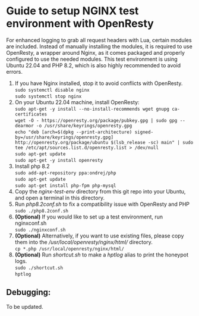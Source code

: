 # Guide to setup NGINX test environment with OpenResty
For enhanced logging to grab all request headers with Lua, certain modules are included. Instead of manually installing the modules, it is required to use OpenResty, a wrapper around Nginx, as it comes packaged and properly configured to use the needed modules. This test environment is using Ubuntu 22.04 and PHP 8.2, which is also highly recommended to avoid errors.

1. If you have Nginx installed, stop it to avoid conflicts with OpenResty. <br>
   `sudo systemctl disable nginx`<br>
   `sudo systemctl stop nginx`
2. On your Ubuntu 22.04 machine, install OpenResty: <br>
   `sudo apt-get -y install --no-install-recommends wget gnupg ca-certificates`<br>
   `wget -O - https://openresty.org/package/pubkey.gpg | sudo gpg --dearmor -o /usr/share/keyrings/openresty.gpg`<br>
   `echo "deb [arch=$(dpkg --print-architecture) signed-by=/usr/share/keyrings/openresty.gpg] http://openresty.org/package/ubuntu $(lsb_release -sc) main" | sudo tee /etc/apt/sources.list.d/openresty.list > /dev/null`<br>
   `sudo apt-get update`<br>
   `sudo apt-get -y install openresty`
3. Install php 8.2<br>
   `sudo add-apt-repository ppa:ondrej/php`<br>
   `sudo apt-get update`<br>
   `sudo apt-get install php-fpm php-mysql`<br>
4. Copy the *nginx-test-env* directory from this git repo into your Ubuntu, and open a terminal in this directory.<br>
5. Run *php8.2conf.sh* to fix a compatibility issue with OpenResty and PHP<br>
   `sudo ./php8.2conf.sh`<br>
6. **(Optional)** If you would like to set up a test environment, run nginxconf.sh<br>
   `sudo ./nginxconf.sh`<br>
7. **(Optional)** Alternatively, if you want to use existing files, please copy them into the */usr/local/openresty/nginx/html/* directory.<br>
   `cp *.php /usr/local/openresty/nginx/html/`<br>
8. **(Optional)** Run *shortcut.sh* to make a *hptlog* alias to print the honeypot logs. <br>
   `sudo ./shortcut.sh`<br>
   `hptlog`

## Debugging:
To be updated.